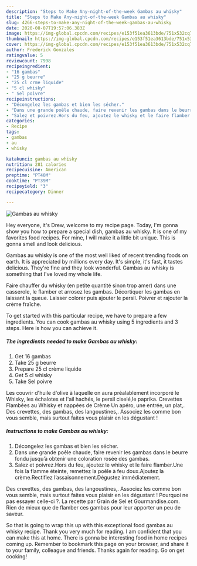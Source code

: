 ```yaml
---
description: "Steps to Make Any-night-of-the-week Gambas au whisky"
title: "Steps to Make Any-night-of-the-week Gambas au whisky"
slug: 4266-steps-to-make-any-night-of-the-week-gambas-au-whisky
date: 2020-08-07T19:57:06.383Z
image: https://img-global.cpcdn.com/recipes/e153f51ea3613bde/751x532cq70/gambas-au-whisky-photo-principale-de-la-recette.jpg
thumbnail: https://img-global.cpcdn.com/recipes/e153f51ea3613bde/751x532cq70/gambas-au-whisky-photo-principale-de-la-recette.jpg
cover: https://img-global.cpcdn.com/recipes/e153f51ea3613bde/751x532cq70/gambas-au-whisky-photo-principale-de-la-recette.jpg
author: Frederick Gonzales
ratingvalue: 5
reviewcount: 7998
recipeingredient:
- "16 gambas"
- "25 g beurre"
- "25 cl crme liquide"
- "5 cl whisky"
- " Sel poivre"
recipeinstructions:
- "Décongelez les gambas et bien les sécher."
- "Dans une grande poêle chaude, faire revenir les gambas dans le beurre fondu jusqu’à obtenir une coloration rosée des gambas."
- "Salez et poivrez.Hors du feu, ajoutez le whisky et le faire flamber.Une fois la flamme éteinte, remettez la poêle à feu doux.Ajoutez la crème.Rectifiez l’assaisonnement.Dégustez immédiatement."
categories:
- Recipe
tags:
- gambas
- au
- whisky

katakunci: gambas au whisky 
nutrition: 281 calories
recipecuisine: American
preptime: "PT40M"
cooktime: "PT39M"
recipeyield: "3"
recipecategory: Dinner

---
```



![Gambas au whisky](https://img-global.cpcdn.com/recipes/e153f51ea3613bde/751x532cq70/gambas-au-whisky-photo-principale-de-la-recette.jpg)

Hey everyone, it's Drew, welcome to my recipe page. Today, I'm gonna show you how to prepare a special dish, gambas au whisky. It is one of my favorites food recipes. For mine, I will make it a little bit unique. This is gonna smell and look delicious.

Gambas au whisky is one of the most well liked of recent trending foods on earth. It is appreciated by millions every day. It's simple, it's fast, it tastes delicious. They're fine and they look wonderful. Gambas au whisky is something that I've loved my whole life.

Faire chauffer du whisky (en petite quantité sinon trop amer) dans une casserole, le flamber et arrosez les gambas. Décortiquer les gambas en laissant la queue. Laisser colorer puis ajouter le persil. Poivrer et rajouter la crème fraîche.


To get started with this particular recipe, we have to prepare a few ingredients. You can cook gambas au whisky using 5 ingredients and 3 steps. Here is how you can achieve it.

<!--inarticleads1-->

##### The ingredients needed to make Gambas au whisky:

1. Get 16 gambas
1. Take 25 g beurre
1. Prepare 25 cl crème liquide
1. Get 5 cl whisky
1. Take  Sel poivre


Les couvrir d&#39;huile d&#39;olive à laquelle on aura préalablement incorporé le Whisky, les échalotes et l&#39;ail hachés, le persil ciselé,le paprika. Crevettes Flambées au Whisky et nappées de Crème Un apéro, une entrée, un plat,. Des crevettes, des gambas, des langoustines,. Associez les comme bon vous semble, mais surtout faites vous plaisir en les dégustant ! 

<!--inarticleads2-->

##### Instructions to make Gambas au whisky:

1. Décongelez les gambas et bien les sécher.
1. Dans une grande poêle chaude, faire revenir les gambas dans le beurre fondu jusqu’à obtenir une coloration rosée des gambas.
1. Salez et poivrez.Hors du feu, ajoutez le whisky et le faire flamber.Une fois la flamme éteinte, remettez la poêle à feu doux.Ajoutez la crème.Rectifiez l’assaisonnement.Dégustez immédiatement.


Des crevettes, des gambas, des langoustines,. Associez les comme bon vous semble, mais surtout faites vous plaisir en les dégustant ! Pourquoi ne pas essayer celle-ci ?. La recette par Grain de Sel et Gourmandise.com. Rien de mieux que de flamber ces gambas pour leur apporter un peu de saveur. 

So that is going to wrap this up with this exceptional food gambas au whisky recipe. Thank you very much for reading. I am confident that you can make this at home. There is gonna be interesting food in home recipes coming up. Remember to bookmark this page on your browser, and share it to your family, colleague and friends. Thanks again for reading. Go on get cooking!
